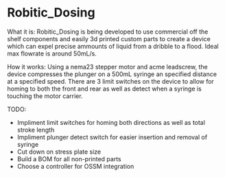 # Robitic_Dosing

What it is:
Robitic_Dosing is being developed to use commercial off the shelf components and easily 3d printed custom parts to create a device which can expel precise ammounts of liquid from a dribble to a flood. Ideal max flowrate is around 50mL/s.

How it works:
Using a nema23 stepper motor and acme leadscrew, the device compresses the plunger on a 500mL syringe an specified distance at a specified speed. There are 3 limit switches on the device to allow for homing to both the front and rear as well as detect when a syringe is touching the motor carrier. 

TODO:

* Impliment limit switches for homing both directions as well as total stroke length
* Impliment plunger detect switch for easier insertion and removal of syringe
* Cut down on stress plate size
* Build a BOM for all non-printed parts
* Choose a controller for OSSM integration